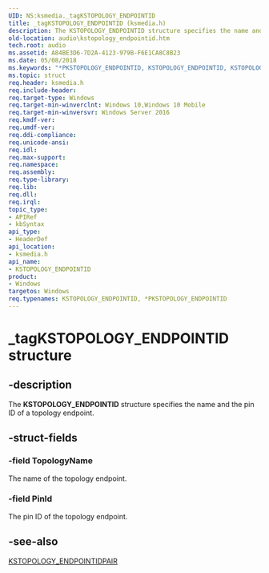 ```yaml
---
UID: NS:ksmedia._tagKSTOPOLOGY_ENDPOINTID
title: _tagKSTOPOLOGY_ENDPOINTID (ksmedia.h)
description: The KSTOPOLOGY_ENDPOINTID structure specifies the name and the pin ID of a topology endpoint.
old-location: audio\kstopology_endpointid.htm
tech.root: audio
ms.assetid: A84BE3D6-7D2A-4123-979B-F6E1CA8C8B23
ms.date: 05/08/2018
ms.keywords: "*PKSTOPOLOGY_ENDPOINTID, KSTOPOLOGY_ENDPOINTID, KSTOPOLOGY_ENDPOINTID structure [Audio Devices], PKSTOPOLOGY_ENDPOINTID, PKSTOPOLOGY_ENDPOINTID structure pointer [Audio Devices], _tagKSTOPOLOGY_ENDPOINTID, audio.kstopology_endpointid, ksmedia/KSTOPOLOGY_ENDPOINTID, ksmedia/PKSTOPOLOGY_ENDPOINTID"
ms.topic: struct
req.header: ksmedia.h
req.include-header: 
req.target-type: Windows
req.target-min-winverclnt: Windows 10,Windows 10 Mobile
req.target-min-winversvr: Windows Server 2016
req.kmdf-ver: 
req.umdf-ver: 
req.ddi-compliance: 
req.unicode-ansi: 
req.idl: 
req.max-support: 
req.namespace: 
req.assembly: 
req.type-library: 
req.lib: 
req.dll: 
req.irql: 
topic_type:
- APIRef
- kbSyntax
api_type:
- HeaderDef
api_location:
- ksmedia.h
api_name:
- KSTOPOLOGY_ENDPOINTID
product:
- Windows
targetos: Windows
req.typenames: KSTOPOLOGY_ENDPOINTID, *PKSTOPOLOGY_ENDPOINTID
---
```


# _tagKSTOPOLOGY_ENDPOINTID structure


## -description


The <b>KSTOPOLOGY_ENDPOINTID</b> structure specifies the name and the pin ID of a topology endpoint.


## -struct-fields




### -field TopologyName

The name of the topology endpoint.


### -field PinId

The pin ID of the topology endpoint.


## -see-also




<a href="https://docs.microsoft.com/windows-hardware/drivers/ddi/content/ksmedia/ns-ksmedia-_tagkstopology_endpointidpair">KSTOPOLOGY_ENDPOINTIDPAIR</a>
 

 

